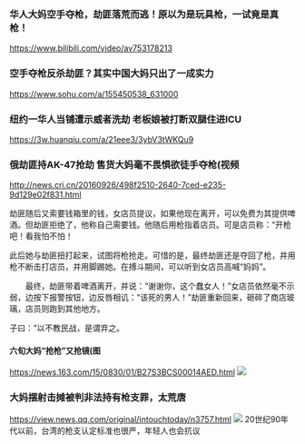 ### 华人大妈空手夺枪，劫匪落荒而逃！原以为是玩具枪，一试竟是真枪！
https://www.bilibili.com/video/av753178213

### 空手夺枪反杀劫匪？其实中国大妈只出了一成实力
https://www.sohu.com/a/155450538_631000

### 纽约一华人当铺遭示威者洗劫 老板娘被打断双腿住进ICU
https://3w.huanqiu.com/a/21eee3/3ybV3tWKQu9

### 俄劫匪持AK-47抢劫 售货大妈毫不畏惧欲徒手夺枪(视频
http://news.cri.cn/20160926/498f2510-2640-7ced-e235-9d129e02f831.html

劫匪随后又索要钱箱里的钱，女店员提议，如果他现在离开，可以免费为其提供啤酒。但劫匪拒绝了，他称自己需要钱。他随后用枪指着店员。可是店员称：“开枪吧！看我怕不怕！

此后她与劫匪扭打起来，试图将枪抢走。可惜的是，最终劫匪还是夺回了枪，并用枪不断击打店员，并用脚踢她。在搏斗期间，可以听到女店员高喊“妈妈”。

　　最终，劫匪带着啤酒离开，并说：“谢谢你，这个蠢女人！”女店员依然毫不示弱，边按下报警按钮，边反唇相讥：“该死的男人！”劫匪重新回来，砸碎了商店玻璃，店员则跑到其他地方。

子曰：“以不教民战，是谓弃之。

#### 六旬大妈“抢枪”又抢镜(图
https://news.163.com/15/0830/01/B27S3BCS00014AED.html
![](https://img1.cache.netease.com/catchpic/1/1A/1AD381B02421930C53EF3D97C5483508.jpg)

### 大妈摆射击摊被判非法持有枪支罪，太荒唐
https://view.news.qq.com/original/intouchtoday/n3757.html
![](http://img1.gtimg.com/ninja/1/2016/12/ninja148314534964282.jpg)
20世纪90年代以前，台湾的枪支认定标准也很严，年轻人也会抗议

